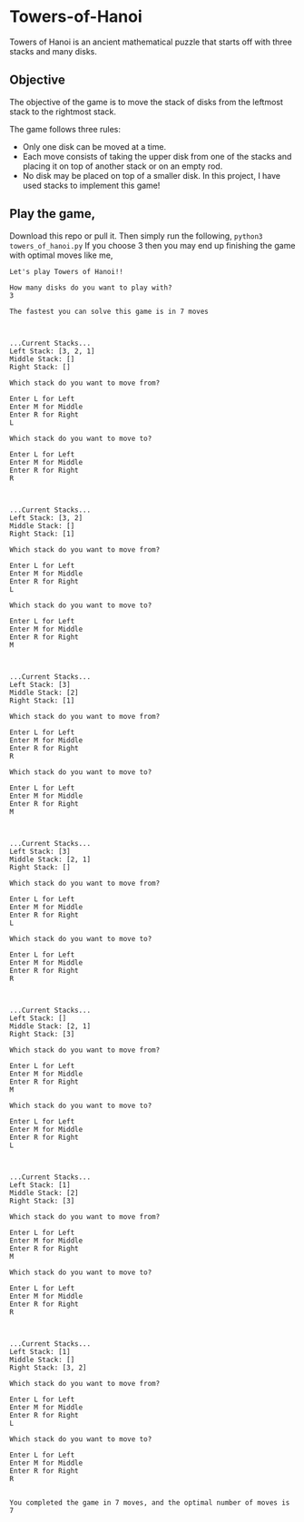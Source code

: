# Towers-of-Hanoi
Towers of Hanoi is an ancient mathematical puzzle that starts off with three stacks and many disks.

## Objective
The objective of the game is to move the stack of disks from the leftmost stack to the rightmost stack.

The game follows three rules:
 - Only one disk can be moved at a time.
 - Each move consists of taking the upper disk from one of the stacks and placing it on top of another stack or on an empty rod.
 - No disk may be placed on top of a smaller disk.
In this project, I have used stacks to implement this game! 

## Play the game,
Download this repo or pull it. Then simply run the following,
```python3 towers_of_hanoi.py```
If you choose 3 then you may end up finishing the game with optimal moves like me,
```
Let's play Towers of Hanoi!!

How many disks do you want to play with?
3

The fastest you can solve this game is in 7 moves



...Current Stacks...
Left Stack: [3, 2, 1]
Middle Stack: []
Right Stack: []

Which stack do you want to move from?

Enter L for Left
Enter M for Middle
Enter R for Right
L

Which stack do you want to move to?

Enter L for Left
Enter M for Middle
Enter R for Right
R



...Current Stacks...
Left Stack: [3, 2]
Middle Stack: []
Right Stack: [1]

Which stack do you want to move from?

Enter L for Left
Enter M for Middle
Enter R for Right
L

Which stack do you want to move to?

Enter L for Left
Enter M for Middle
Enter R for Right
M



...Current Stacks...
Left Stack: [3]
Middle Stack: [2]
Right Stack: [1]

Which stack do you want to move from?

Enter L for Left
Enter M for Middle
Enter R for Right
R

Which stack do you want to move to?

Enter L for Left
Enter M for Middle
Enter R for Right
M



...Current Stacks...
Left Stack: [3]
Middle Stack: [2, 1]
Right Stack: []

Which stack do you want to move from?

Enter L for Left
Enter M for Middle
Enter R for Right
L

Which stack do you want to move to?

Enter L for Left
Enter M for Middle
Enter R for Right
R



...Current Stacks...
Left Stack: []
Middle Stack: [2, 1]
Right Stack: [3]

Which stack do you want to move from?

Enter L for Left
Enter M for Middle
Enter R for Right
M

Which stack do you want to move to?

Enter L for Left
Enter M for Middle
Enter R for Right
L



...Current Stacks...
Left Stack: [1]
Middle Stack: [2]
Right Stack: [3]

Which stack do you want to move from?

Enter L for Left
Enter M for Middle
Enter R for Right
M

Which stack do you want to move to?

Enter L for Left
Enter M for Middle
Enter R for Right
R



...Current Stacks...
Left Stack: [1]
Middle Stack: []
Right Stack: [3, 2]

Which stack do you want to move from?

Enter L for Left
Enter M for Middle
Enter R for Right
L

Which stack do you want to move to?

Enter L for Left
Enter M for Middle
Enter R for Right
R


You completed the game in 7 moves, and the optimal number of moves is 7

```
